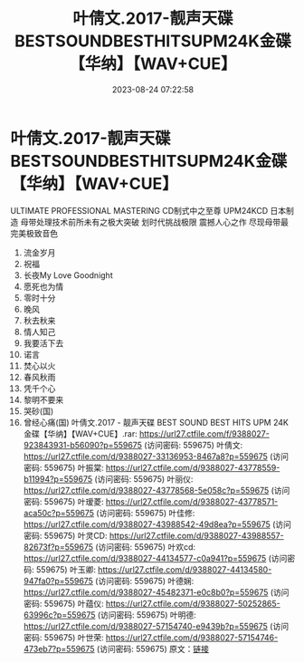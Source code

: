 ﻿---
title: 叶倩文.2017-靓声天碟BESTSOUNDBESTHITSUPM24K金碟【华纳】【WAV+CUE】
date: 2023-08-24 07:22:58
categories: WAV车载音乐、镜像
tags: 华语中文
---
# 叶倩文.2017-靓声天碟BESTSOUNDBESTHITSUPM24K金碟【华纳】【WAV+CUE】

ULTIMATE PROFESSIONAL MASTERING
CD制式中之至尊
UPM24KCD 日本制造
母带处理技术前所未有之极大突破
划时代挑战极限 震撼人心之作
尽现母带最完美极致音色
01. 流金岁月
02. 祝福
03. 长夜My Love Goodnight
04. 愿死也为情
05. 零时十分
06. 晚风
07. 秋去秋来
08. 情人知己
09. 我要活下去
10. 诺言
11. 焚心以火
12. 春风秋雨
13. 凭千个心
14. 黎明不要来
15. 哭砂(国)
16. 曾经心痛(国)
叶倩文.2017 - 靓声天碟 BEST SOUND BEST HITS UPM 24K
金碟【华纳】【WAV+CUE】.rar: https://url27.ctfile.com/f/9388027-923843931-b56090?p=559675
(访问密码: 559675)
叶倩文: https://url27.ctfile.com/d/9388027-33136953-8467a8?p=559675
(访问密码: 559675)
叶振棠: https://url27.ctfile.com/d/9388027-43778559-b11994?p=559675
(访问密码: 559675)
叶丽仪: https://url27.ctfile.com/d/9388027-43778568-5e058c?p=559675
(访问密码: 559675)
叶瑷菱: https://url27.ctfile.com/d/9388027-43778571-aca50c?p=559675
(访问密码: 559675)
叶佳修: https://url27.ctfile.com/d/9388027-43988542-49d8ea?p=559675
(访问密码: 559675)
叶灵CD: https://url27.ctfile.com/d/9388027-43988557-82673f?p=559675
(访问密码: 559675)
叶欢cd: https://url27.ctfile.com/d/9388027-44134577-c0a941?p=559675
(访问密码: 559675)
叶玉卿: https://url27.ctfile.com/d/9388027-44134580-947fa0?p=559675
(访问密码: 559675)
叶德娴: https://url27.ctfile.com/d/9388027-45482371-e0c8b0?p=559675
(访问密码: 559675)
叶蕴仪: https://url27.ctfile.com/d/9388027-50252865-63996c?p=559675
(访问密码: 559675)
叶明德: https://url27.ctfile.com/d/9388027-57154740-e9439b?p=559675
(访问密码: 559675)
叶世荣: https://url27.ctfile.com/d/9388027-57154746-473eb7?p=559675
(访问密码: 559675)
原文：[链接](https://blog.sina.com.cn/s/blog_1647c7e7601031382.html)